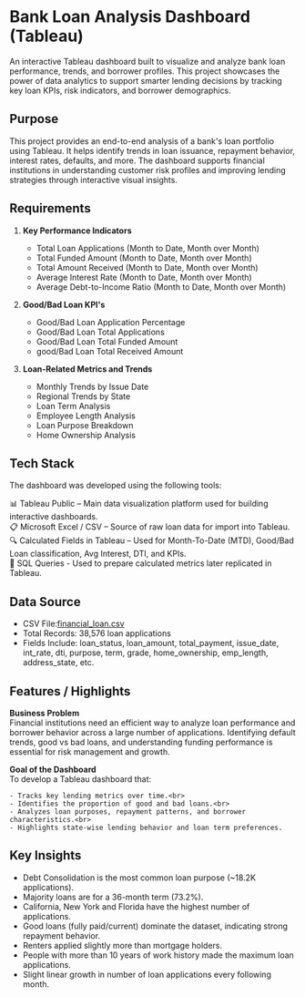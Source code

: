 # Bank Loan Analysis Dashboard (Tableau)
An interactive Tableau dashboard built to visualize and analyze bank loan performance, trends, and borrower profiles. This project showcases the power of data analytics to support smarter lending decisions by tracking key loan KPIs, risk indicators, and borrower demographics.

## Purpose
This project provides an end-to-end analysis of a bank's loan portfolio using Tableau. It helps identify trends in loan issuance, repayment behavior, interest rates, defaults, and more. The dashboard supports financial institutions in understanding customer risk profiles and improving lending strategies through interactive visual insights.

## Requirements
1. **Key Performance Indicators**
    - Total Loan Applications (Month to Date, Month over Month)
    - Total Funded Amount (Month to Date, Month over Month)
    - Total Amount Received (Month to Date, Month over Month)
    - Average Interest Rate (Month to Date, Month over Month)
    - Average Debt-to-Income Ratio (Month to Date, Month over Month)
      
2. **Good/Bad Loan KPI's**
    - Good/Bad Loan Application Percentage
    - Good/Bad Loan Total Applications
    - Good/Bad Loan Total Funded Amount
    - good/Bad Loan Total Received Amount

3. **Loan-Related Metrics and Trends**
    - Monthly Trends by Issue Date
    - Regional Trends by State
    - Loan Term Analysis
    - Employee Length Analysis
    - Loan Purpose Breakdown
    - Home Ownership Analysis

## Tech Stack
The dashboard was developed using the following tools:

📊 Tableau Public – Main data visualization platform used for building interactive dashboards.  
📋 Microsoft Excel / CSV – Source of raw loan data for import into Tableau.  
🔍 Calculated Fields in Tableau – Used for Month-To-Date (MTD), Good/Bad Loan classification, Avg Interest, DTI, and KPIs.  
🧮 SQL Queries - Used to prepare calculated metrics later replicated in Tableau.  

## Data Source
- CSV File:[financial_loan.csv](./financial_loan.csv)
- Total Records: 38,576 loan applications
- Fields Include:
loan_status, loan_amount, total_payment, issue_date, int_rate, dti, purpose, term, grade, home_ownership, emp_length, address_state, etc.

## Features / Highlights
**Business Problem**<br>
Financial institutions need an efficient way to analyze loan performance and borrower behavior across a large number of applications. Identifying default trends, good vs bad loans, and understanding funding performance is essential for risk management and growth.

**Goal of the Dashboard**<br>
To develop a Tableau dashboard that:

    - Tracks key lending metrics over time.<br>
    - Identifies the proportion of good and bad loans.<br>
    - Analyzes loan purposes, repayment patterns, and borrower characteristics.<br>
    - Highlights state-wise lending behavior and loan term preferences.

## Key Insights
  - Debt Consolidation is the most common loan purpose (~18.2K applications).
  - Majority loans are for a 36-month term (73.2%).<br>
  - California, New York and Florida have the highest number of applications.<br>
  - Good loans (fully paid/current) dominate the dataset, indicating strong repayment behavior.<br>
  - Renters applied slightly more than mortgage holders.<br>
  - People with more than 10 years of work history made the maximum loan applications.<br>
  - Slight linear growth in number of loan applications every following month.
